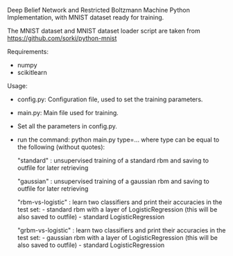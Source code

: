 Deep Belief Network and Restricted Boltzmann Machine Python Implementation, with MNIST dataset ready for training.

The MNIST dataset and MNIST dataset loader script are taken from https://github.com/sorki/python-mnist

Requirements:
- numpy
- scikitlearn

Usage:

- config.py:
Configuration file, used to set the training parameters.

- main.py:
Main file used for training.

- Set all the parameters in config.py.
- run the command:
    python main.py type=...
    where type can be equal to the following (without quotes):

    "standard" : unsupervised training of a standard rbm and saving to outfile for later retrieving

    "gaussian" : unsupervised training of a gaussian rbm and saving to outfile for later retrieving

    "rbm-vs-logistic" : learn two classifiers and print their accuracies in the test set:
                         - standard rbm with a layer of LogisticRegression (this will be also saved to outfile)
                         - standard LogisticRegression

    "grbm-vs-logistic" : learn two classifiers and print their accuracies in the test set:
                     - gaussian rbm with a layer of LogisticRegression (this will be also saved to outfile)
                     - standard LogisticRegression

